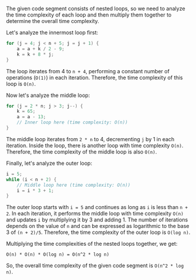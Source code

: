 The given code segment consists of nested loops, so we need to analyze the time complexity of each loop and then multiply them together to determine the overall time complexity.

Let's analyze the innermost loop first:

```java
for (j = 4; j < n + 5; j = j + 1) {
	a = a + k / 2 - 9;
	k = k + 8 * j;
}
```

The loop iterates from 4 to `n + 4`, performing a constant number of operations (`O(1)`) in each iteration. Therefore, the time complexity of this loop is `O(n)`.

Now let's analyze the middle loop:

```java
for (j = 2 * n; j > 3; j--) {
	k = 65;
	a = a - 13;
	// Inner loop here (time complexity: O(n))
}
```

The middle loop iterates from `2 * n` to 4, decrementing `j` by 1 in each iteration. Inside the loop, there is another loop with time complexity `O(n)`. Therefore, the time complexity of the middle loop is also `O(n)`.

Finally, let's analyze the outer loop:

```java
i = 5;
while (i < n + 2) {
	// Middle loop here (time complexity: O(n))
	i = i * 3 + 1;
}
```

The outer loop starts with `i = 5` and continues as long as `i` is less than `n + 2`. In each iteration, it performs the middle loop with time complexity `O(n)` and updates `i` by multiplying it by 3 and adding 1. The number of iterations depends on the value of `n` and can be expressed as logarithmic to the base 3 of `(n + 2)/5`. Therefore, the time complexity of the outer loop is `O(log n)`.

Multiplying the time complexities of the nested loops together, we get:

`O(n) * O(n) * O(log n) = O(n^2 * log n)`

So, the overall time complexity of the given code segment is `O(n^2 * log n)`.
